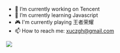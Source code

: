 - 🔭 I’m currently working on Tencent
- 🌱 I’m currently learning Javascript
- 🎮 I'm currently playing 王者荣耀
- 📫 How to reach me: xuczgh@gmail.com

<img src="https://github-readme-stats.vercel.app/api?username=xucz&show_icons=true&icon_color=CE1D2D&text_color=718096&bg_color=ffffff&hide_title=true"></img>
